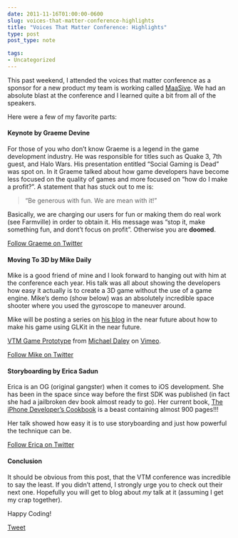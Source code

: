 ```yaml
---
date: 2011-11-16T01:00:00-0600
slug: voices-that-matter-conference-highlights
title: "Voices That Matter Conference: Highlights"
type: post
post_type: note

tags:
- Uncategorized
---
```

This past weekend, I attended the voices that matter conference as a sponsor for a new product my team is working called [MaaSive](http://maasive.co). We had an absolute blast at the conference and I learned quite a bit from all of the speakers.


Here were a few of my favorite parts:


#### Keynote by Graeme Devine


For those of you who don’t know Graeme is a legend in the game development industry. He was responsible for titles such as Quake 3, 7th guest, and Halo Wars. His presentation entitled “Social Gaming is Dead” was spot on. In it Graeme talked about how game developers have become less focused on the quality of games and more focused on “how do I make a profit?”. A statement that has stuck out to me is:



> 
> “Be generous with fun. We are mean with it!”
> 
> 
> 


Basically, we are charging our users for fun or making them do real work (see Farmville) in order to obtain it. His message was “stop it, make something fun, and dont’t focus on profit”. Otherwise you are **doomed**.


[Follow Graeme on Twitter](https://twitter.com/#!/zaphodgjd)


#### Moving To 3D by Mike Daily


Mike is a good friend of mine and I look forward to hanging out with him at the conference each year. His talk was all about showing the developers how easy it actually is to create a 3D game without the use of a game engine. Mike’s demo (show below) was an absolutely incredible space shooter where you used the gyroscope to maneuver around.


Mike will be posting a series on [his blog](http://www.71squared.com/) in the near future about how to make his game using GLKit in the near future.


[VTM Game Prototype](http://vimeo.com/31690099) from [Michael Daley](http://vimeo.com/michaeldaley) on [Vimeo](http://vimeo.com).


[Follow Mike on Twitter](https://twitter.com/#!/mikedaley)


#### Storyboarding by Erica Sadun


Erica is an OG (original gangster) when it comes to iOS development. She has been in the space since way before the first SDK was published (in fact she had a jailbroken dev book almost ready to go). Her current book, [The iPhone Developer’s Cookbook](http://www.amazon.com/iPhone-Developers-Cookbook-Building-Applications/dp/0321659570) is a beast containing almost 900 pages!!!


Her talk showed how easy it is to use storyboarding and just how powerful the technique can be.


[Follow Erica on Twitter](https://twitter.com/#!/ericasadun)


#### Conclusion


It should be obvious from this post, that the VTM conference was incredible to say the least. If you didn’t attend, I strongly urge you to check out their next one. Hopefully you will get to blog about *my* talk at it (assuming I get my crap together).


Happy Coding!



[Tweet](http://twitter.com/share)


